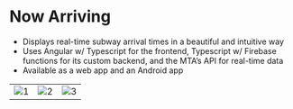 # Now Arriving
   - Displays real-time subway arrival times in a beautiful and intuitive way
   - Uses Angular w/ Typescript for the frontend, Typescript w/ Firebase functions for its custom backend, and the MTA’s API for real-time data
   - Available as a web app and an Android app

||||
|-|-|-|
 |![1](https://raw.githubusercontent.com/NaderAbdelrahman/NowArriving/master/Screenshots/1.png)|![2](https://raw.githubusercontent.com/NaderAbdelrahman/NowArriving/master/Screenshots/3.png)|![3](https://raw.githubusercontent.com/NaderAbdelrahman/NowArriving/master/Screenshots/4.png)|
